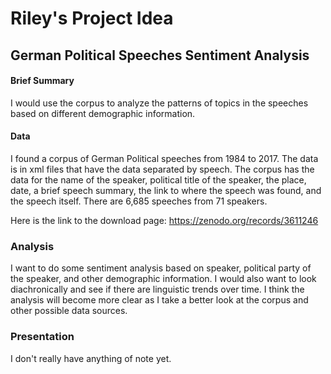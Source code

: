 # Riley's Project Idea
## German Political Speeches Sentiment Analysis

#### Brief Summary
I would use the corpus to analyze the patterns of topics in the speeches based on different demographic information.
 
#### Data 
I found a corpus of German Political speeches from 1984 to 2017. The data is in xml files that have the data separated by speech. The corpus has the data for the name of the speaker, political title of the speaker, the place, date, a brief speech summary, the link to where the speech was found, and the speech itself. There are 6,685 speeches from 71 speakers.

Here is the link to the download page: https://zenodo.org/records/3611246 

### Analysis
I want to do some sentiment analysis based on speaker, political party of the speaker, and other demographic information. I would also want to look diachronically and see if there are linguistic trends over time. I think the analysis will become more clear as I take a better look at the corpus and other possible data sources. 

### Presentation 
I don't really have anything of note yet.